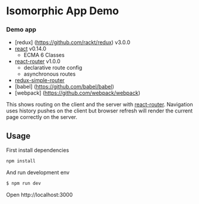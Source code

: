 
# Isomorphic App Demo

### Demo app

- [redux] (https://github.com/rackt/redux) v3.0.0
- [react](https://github.com/facebook/react) v0.14.0
    - ECMA 6 Classes
- [react-router](https://github.com/rackt/react-router) v1.0.0
    - declarative route config
    - asynchronous routes
- [redux-simple-router](https://github.com/jlongster/redux-simple-router)
- [babel] (https://github.com/babel/babel)
- [webpack] (https://github.com/webpack/webpack)

This shows routing on the client and the server with [react-router](https://github.com/rackt/react-router). Navigation uses history pushes on the client but browser refresh will render the current page correctly on the server.

## Usage


First install dependencies

```bash
npm install
```

And run development env

```bash
$ npm run dev
```

Open http://localhost:3000
